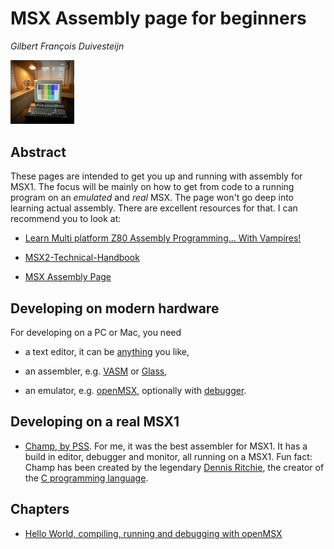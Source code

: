 # MSX Assembly page for beginners

_Gilbert François Duivesteijn_

<img src="00_index_00.jpg" alt="00_index_00" style="zoom:10%;" />

## Abstract

These pages are intended to get you up and running with assembly for MSX1. The focus will be mainly on how to get from code to a running program on an *emulated* and *real* MSX. The page won't go deep into learning actual assembly. There are excellent resources for that. I can recommend you to look at:

- [Learn Multi platform Z80 Assembly Programming... With Vampires!](https://www.chibiakumas.com/z80/)
-  [MSX2-Technical-Handbook](https://konamiman.github.io/MSX2-Technical-Handbook/)

- [MSX Assembly Page](http://map.grauw.nl)



## Developing on modern hardware

For developing on a PC or Mac, you need

- a text editor, it can be [anything](https://neovim.io) you like,

- an assembler, e.g. [VASM](http://www.compilers.de/vasm.html) or [Glass](http://www.grauw.nl/projects/glass/),
- an emulator, e.g. [openMSX](https://openmsx.org), optionally with [debugger](https://openmsx.org).

## Developing on a real MSX1

- [Champ, by PSS](https://download.file-hunter.com/Games/MSX1/CAS/Champ%20(1984)(PSS)%5BBLOAD'CAS-'%2CR%5D.zip). For me, it  was the best assembler for MSX1. It has a build in editor, debugger and monitor, all running on a MSX1. Fun fact: Champ has been created by the legendary [Dennis Ritchie](https://en.wikipedia.org/wiki/Dennis_Ritchie), the creator of the [C programming language](https://en.wikipedia.org/wiki/C_(programming_language)).

 

## Chapters

- [Hello World, compiling, running and debugging with openMSX](01_helloworld_openmsx.html)

